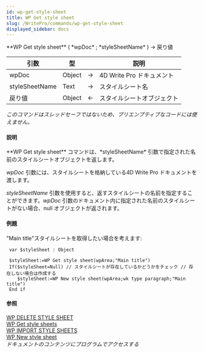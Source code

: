 ```yaml
---
id: wp-get-style-sheet
title: WP Get style sheet
slug: /WritePro/commands/wp-get-style-sheet
displayed_sidebar: docs
---
```


<!--REF #_command_.WP Get style sheet.Syntax-->**WP Get style sheet** ( *wpDoc* ; *styleSheetName* ) -> 戻り値<!-- END REF-->
<!--REF #_command_.WP Get style sheet.Params-->
| 引数 | 型 |  | 説明 |
| --- | --- | --- | --- |
| wpDoc | Object | &#8594;  | 4D Write Pro ドキュメント |
| styleSheetName | Text | &#8594;  | スタイルシート名 |
| 戻り値 | Object | &#8592; | スタイルシートオブジェクト |

<!-- END REF-->

*このコマンドはスレッドセーフではないため、プリエンプティブなコードには使えません。*


#### 説明 

<!--REF #_command_.WP Get style sheet.Summary-->**WP Get style sheet** コマンドは、*styleSheetName* 引数で指定された名前のスタイルシートオブジェクトを返します。<!-- END REF-->

*wpDoc* 引数には、スタイルシートを格納している4D Write Pro ドキュメントを渡します。

*styleSheetName* 引数を使用すると、返すスタイルシートの名前を指定することができます。*wpDoc* 引数のドキュメント内に指定された名前のスタイルシートがない場合、null オブジェクトが返されます。

#### 例題 

"Main title"スタイルシートを取得したい場合を考えます:

```4d
 var $styleSheet : Object
 
 $styleSheet:=WP Get style sheet(wpArea;"Main title")
 If($styleSheet=Null) // スタイルシートが存在しているかどうかをチェック // 存在しない場合は作成する
    $styleSheet:=WP New style sheet(wpArea;wk type paragraph;"Main title")
 End if
```

#### 参照 

[WP DELETE STYLE SHEET](wp-delete-style-sheet.md)  
[WP Get style sheets](wp-get-style-sheets.md)  
[WP IMPORT STYLE SHEETS](wp-import-style-sheets.md)  
[WP New style sheet](wp-new-style-sheet.md)  
*ドキュメントのコンテンツにプログラムでアクセスする*  